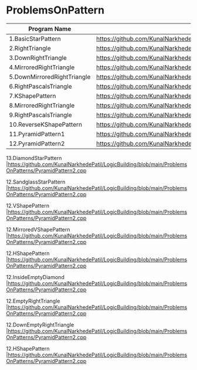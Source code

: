 # ProblemsOnPattern

| Program Name             | Link Of Souce code                                                                   |
| ----------------- | ------------------------------------------------------------------ |
1.BasicStarPattern   |https://github.com/KunalNarkhedePatil/LogicBuilding/blob/main/ProblemsOnPatterns/BasicStarPattern.cpp
2.RightTriangle   |https://github.com/KunalNarkhedePatil/LogicBuilding/blob/main/ProblemsOnPatterns/RightTriangle.cpp
3.DownRightTriangle   |https://github.com/KunalNarkhedePatil/LogicBuilding/blob/main/ProblemsOnPatterns/DownRightTriangle.cpp
4.MirroredRightTriangle   |https://github.com/KunalNarkhedePatil/LogicBuilding/blob/main/ProblemsOnPatterns/MirroredRightTriangle.cpp
5.DownMirroredRightTriangle   |https://github.com/KunalNarkhedePatil/LogicBuilding/blob/main/ProblemsOnPatterns/DownMirroredRightTriangle.cpp
6.RightPascalsTriangle   |https://github.com/KunalNarkhedePatil/LogicBuilding/blob/main/ProblemsOnPatterns/RightPascalsTriangle.cpp
7.KShapePattern   |https://github.com/KunalNarkhedePatil/LogicBuilding/blob/main/ProblemsOnPatterns/KShapePattern.cpp
8.MirroredRightTriangle   |https://github.com/KunalNarkhedePatil/LogicBuilding/blob/main/ProblemsOnPatterns/MirroredRightTriangle.cpp
9.RightPascalsTriangle   |https://github.com/KunalNarkhedePatil/LogicBuilding/blob/main/ProblemsOnPatterns/RightPascalsTriangle.cpp
10.ReverseKShapePattern   |https://github.com/KunalNarkhedePatil/LogicBuilding/blob/main/ProblemsOnPatterns/ReverseKShapePattern.cpp
11.PyramidPattern1   |https://github.com/KunalNarkhedePatil/LogicBuilding/blob/main/ProblemsOnPatterns/PyramidPattern1.cpp
12.PyramidPattern2   |https://github.com/KunalNarkhedePatil/LogicBuilding/blob/main/ProblemsOnPatterns/PyramidPattern2.cpp

13.DiamondStarPattern   |https://github.com/KunalNarkhedePatil/LogicBuilding/blob/main/ProblemsOnPatterns/PyramidPattern2.cpp

12.SandglassStarPattern   |https://github.com/KunalNarkhedePatil/LogicBuilding/blob/main/ProblemsOnPatterns/PyramidPattern2.cpp

12.VShapePattern   |https://github.com/KunalNarkhedePatil/LogicBuilding/blob/main/ProblemsOnPatterns/PyramidPattern2.cpp

12.MirroredVShapePattern   |https://github.com/KunalNarkhedePatil/LogicBuilding/blob/main/ProblemsOnPatterns/PyramidPattern2.cpp

12.HShapePattern   |https://github.com/KunalNarkhedePatil/LogicBuilding/blob/main/ProblemsOnPatterns/PyramidPattern2.cpp


12.InsideEmptyDiamond   |https://github.com/KunalNarkhedePatil/LogicBuilding/blob/main/ProblemsOnPatterns/PyramidPattern2.cpp

12.EmptyRightTriangle   |https://github.com/KunalNarkhedePatil/LogicBuilding/blob/main/ProblemsOnPatterns/PyramidPattern2.cpp

12.DownEmptyRightTriangle   |https://github.com/KunalNarkhedePatil/LogicBuilding/blob/main/ProblemsOnPatterns/PyramidPattern2.cpp

12.HShapePattern   |https://github.com/KunalNarkhedePatil/LogicBuilding/blob/main/ProblemsOnPatterns/PyramidPattern2.cpp